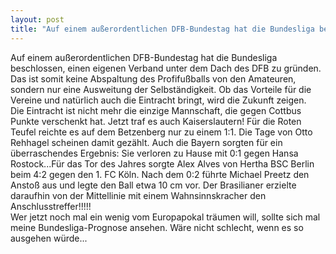 ```yaml
---
layout: post
title: "Auf einem außerordentlichen DFB-Bundestag hat die Bundesliga beschlossen, einen eigenen Verband unter dem Dach des DFB zu gründen."
---
```


Auf einem außerordentlichen DFB-Bundestag hat die Bundesliga beschlossen, einen eigenen Verband unter dem Dach des DFB zu gründen. Das ist somit keine Abspaltung des Profifußballs von den Amateuren, sondern nur eine Ausweitung der Selbständigkeit. Ob das Vorteile für die Vereine und natürlich auch die Eintracht bringt, wird die Zukunft zeigen.  
Die Eintracht ist nicht mehr die einzige Mannschaft, die gegen Cottbus Punkte verschenkt hat. Jetzt traf es auch Kaiserslautern! Für die Roten Teufel reichte es auf dem Betzenberg nur zu einem 1:1. Die Tage von Otto Rehhagel scheinen damit gezählt. Auch die Bayern sorgten für ein überraschendes Ergebnis: Sie verloren zu Hause mit 0:1 gegen Hansa Rostock...Für das Tor des Jahres sorgte Alex Alves von Hertha BSC Berlin beim 4:2 gegen den 1. FC Köln. Nach dem 0:2 führte Michael Preetz den Anstoß aus und legte den Ball etwa 10 cm vor. Der Brasilianer erzielte daraufhin von der Mittellinie mit einem Wahnsinnskracher den Anschlusstreffer!!!!!  
Wer jetzt noch mal ein wenig vom Europapokal träumen will, sollte sich mal meine Bundesliga-Prognose ansehen. Wäre nicht schlecht, wenn es so ausgehen würde...
